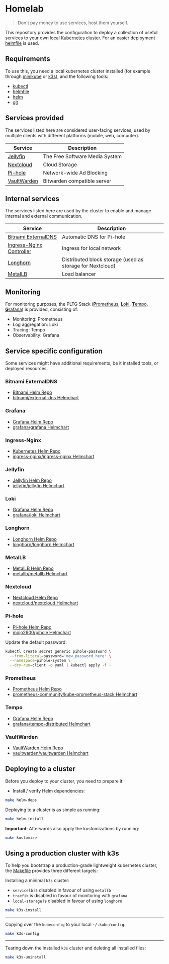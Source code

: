 # Homelab

> Don't pay money to use services, host them yourself.

This repository provides the configuration to deploy a collection of useful
services to your own local [Kubernetes](https://kubernetes.io) cluster.
For an easier deployment [helmfile](https://github.com/helmfile/helmfile) is
used.

## Requirements

To use this, you need a local kubernetes cluster installed (for example through
[minikube](https://minikube.sigs.k8s.io/docs/) or
[k3s](https://k3s.io/)), and the following tools:

- [kubectl](https://kubernetes.io/docs/reference/kubectl/)
- [helmfile](https://github.io/helmfile/helmfile)
- [helm](https://helm.sh/)
- [git](https://git-scm.com/)

## Services provided

The services listed here are considered user-facing services, used by multiple
clients with different platforms (mobile, web, computer).

| Service                                                   | Description                    |
| --------------------------------------------------------- | ------------------------------ |
| [Jellyfin](https://jellyfin.org/)                         | The Free Software Media System |
| [Nextcloud](https://nextcloud.com)                        | Cloud Storage                  |
| [Pi-hole](https://pi-hole.net/)                           | Network-wide Ad Blocking       |
| [VaultWarden](https://github.com/dani-garcia/vaultwarden) | Bitwarden compatible server    |

## Internal services

The services listed here are used by the cluster to enable and manage
internal and external communication.

| Service                                                                                     | Description                                               |
| ------------------------------------------------------------------------------------------- | --------------------------------------------------------- |
| [Bitnami ExternalDNS](https://github.com/bitnami/containers/tree/main/bitnami/external-dns) | Automatic DNS for Pi-hole                                 |
| [Ingress-Nginx Controller](https://kubernetes.github.io/ingress-nginx)                      | Ingress for local network                                 |
| [Longhorn](https://longhorn.io)                                                             | Distributed block storage (used as storage for Nextcloud) |
| [MetalLB](https://metallb.io)                                                               | Load balancer                                             |

## Monitoring

For monitoring purposes, the PLTG Stack
([**P**rometheus](https://prometheus.io/),
[**L**oki](https://grafana.com/oss/loki/),
[**T**empo](https://grafana.com/oss/tempo/),
[**G**rafana](https://grafana.com/)) is provided, consisting of:

- Monitoring: Prometheus
- Log aggregation: Loki
- Tracing: Tempo
- Observability: Grafana

## Service specific configuration

Some services might have additional requirements, be it installed tools, or
deployed resources.

### Bitnami ExternalDNS

- [Bitnami Helm Repo](https://charts.bitnami.com/bitnami)
- [bitnami/external-dns Helmchart](https://github.com/bitnami/charts/blob/main/bitnami/external-dns/Chart.yaml#L33)

### Grafana

- [Grafana Helm Repo](https://grafana.github.io/helm-charts)
- [grafana/grafana Helmchart](https://github.com/grafana/helm-charts/blob/main/charts/grafana/Chart.yaml#L3)

### Ingress-Nginx

- [Kubernetes Helm Repo](https://kubernetes.github.io/ingress-nginx)
- [ingress-nginx/ingress-nginx Helmchart](https://github.com/kubernetes/ingress-nginx/blob/main/charts/ingress-nginx/Chart.yaml#L23)

### Jellyfin

- [Jellyfin Helm Repo](https://jellyfin.github.io/jellyfin-helm)
- [jellyfin/jellyfin Helmchart](https://github.com/jellyfin/jellyfin-helm/blob/master/charts/jellyfin/Chart.yaml#L11)

### Loki

- [Grafana Helm Repo](https://grafana.github.io/helm-charts)
- [grafana/loki Helmchart](https://github.com/grafana/loki/blob/main/production/helm/loki/Chart.yaml#L6)

### Longhorn

- [Longhorn Helm Repo](https://charts.longhorn.io)
- [longhorn/longhorn Helmchart](https://github.com/longhorn/charts/blob/v1.9.x/charts/longhorn/Chart.yaml#L3)

### MetalLB

- [MetalLB Helm Repo](https://metallb.github.io/metallb)
- [metallb/metallb Helmchart](https://github.com/metallb/metallb/blob/main/charts/metallb/Chart.yaml)

### Nextcloud

- [Nextcloud Helm Repo](https://nextcloud.github.io/helm)
- [nextcloud/nextcloud Helmchart](https://github.com/nextcloud/helm/blob/main/charts/nextcloud/Chart.yaml#L3)

### Pi-hole

- [Pi-hole Helm Repo](https://mojo2600.github.io/pihole-kubernetes)
- [mojo2600/pihole Helmchart](https://github.com/MoJo2600/pihole-kubernetes/blob/main/charts/pihole/Chart.yaml#L7)

Update the default password:

```bash
kubectl create secret generic pihole-password \
  --from-literal=password='new_password_here' \
  --namespace=pihole-system \
  --dry-run=client -o yaml | kubectl apply -f -
```

### Prometheus

- [Prometheus Helm Repo](https://prometheus-community.github.io/helm-charts)
- [prometheus-community/kube-prometheus-stack Helmchart](https://github.com/prometheus-community/helm-charts/blob/main/charts/kube-prometheus-stack/Chart.yaml#L34)

### Tempo

- [Grafana Helm Repo](https://grafana.github.io/helm-charts)
- [grafana/tempo-distributed Helmchart](https://github.com/grafana/helm-charts/blob/main/charts/tempo-distributed/Chart.yaml#L5)

### VaultWarden

- [VaultWarden Helm Repo](https://guerzon.github.io/vaultwarden)
- [vaultwarden/vaultwarden Helmchart](https://github.com/guerzon/vaultwarden/blob/main/charts/vaultwarden/Chart.yaml#L16)

## Deploying to a cluster

Before you deploy to your cluster, you need to prepare it:

- Install / verify Helm dependencies:

```bash
make helm-deps
```

Deploying to a cluster is as simple as running:

```bash
make helm-install
```

**Important**: Afterwards also apply the kustomizations by running:

```bash
make kustomize
```

## Using a production cluster with k3s

To help you bootstrap a production-grade lightweight kubernetes cluster,
the [Makefile](./Makefile) provides three different targets:

Installing a minimal `k3s` cluster:

- `servicelb` is disabled in favour of using `metallb`
- `traefik` is disabled in favour of monitoring with `grafana`
- `local-storage` is disabled in favour of using `longhorn`

```bash
make k3s-install
```

---

Copying over the `kubeconfig` to your local `~/.kube/config`:

```bash
make k3s-config
```

---

Tearing down the installed `k3s` cluster and deleting all installed files:

```bash
make k3s-uninstall
```

